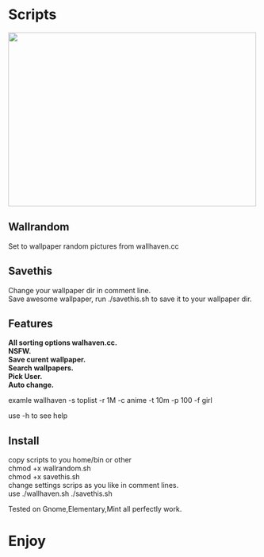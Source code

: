 # Scripts

 <img src="https://i.imgur.com/AaqJs42.jpg" width="500" height="350">

<h2>Wallrandom</h2>

Set to wallpaper random pictures from wallhaven.cc <br>

<h2>Savethis</h2>

Change your wallpaper dir in comment line.<br>
Save awesome wallpaper, run ./savethis.sh to save it to your wallpaper dir.

<h2>Features</h2>

<b>All sorting options walhaven.cc. <br>
NSFW. <br>
Save curent wallpaper. <br>
Search wallpapers. <br>
Pick User. <br>
Auto change. <br></b>

examle wallhaven -s toplist -r 1M -c anime -t 10m -p 100 -f girl<br>


use -h to see help

<h2>Install</h2>

copy scripts to you home/bin or other <br>
chmod +x wallrandom.sh<br>
chmod +x savethis.sh<br>
change settings scrips as you like in comment lines.<br>
use ./wallhaven.sh ./savethis.sh<br>

Tested on Gnome,Elementary,Mint all perfectly work.

<h1>Enjoy</h1>
